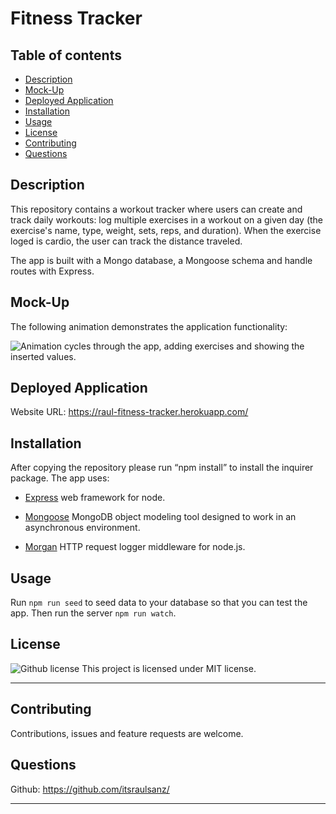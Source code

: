 # Fitness Tracker 

## Table of contents

- [Description](#description)
- [Mock-Up](#mock-up)
- [Deployed Application](#deployed-application)
- [Installation](#installation)
- [Usage](#usage)
- [License](#license)
- [Contributing](#contributing)
- [Questions](#questions)


## Description

This repository contains a workout tracker where users can create and track daily workouts: log multiple exercises in a workout on a given day (the exercise's name, type, weight, sets, reps, and duration). When the exercise loged is cardio, the user can track the distance traveled.

The app is built with a Mongo database, a Mongoose schema and handle routes with Express. 


## Mock-Up

The following animation demonstrates the application functionality:

![Animation cycles through the app, adding exercises and showing the inserted values.](./assets/workout.gif) 

## Deployed Application

  Website URL: <a href="https://raul-fitness-tracker.herokuapp.com/">https://raul-fitness-tracker.herokuapp.com/</a>

## Installation

After copying the repository please run “npm install” to install the inquirer package.
The app uses:

- [Express](https://www.npmjs.com/package/express) web framework for node.

- [Mongoose](https://www.npmjs.com/package/mongoose) MongoDB object modeling tool designed to work in an asynchronous environment.

- [Morgan](https://www.npmjs.com/package/morgan) HTTP request logger middleware for node.js.

## Usage

Run `npm run seed` to seed data to your database so that you can test the app. Then run the server `npm run watch`.


## License

![Github license](https://img.shields.io/badge/license-MIT-blue.svg)
This project is licensed under MIT license.

---

## Contributing

Contributions, issues and feature requests are welcome.

## Questions

Github: <a href="https://github.com/itsraulsanz/">https://github.com/itsraulsanz/</a><br />


---
